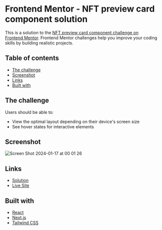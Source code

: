 # Frontend Mentor - NFT preview card component solution

This is a solution to the [NFT preview card component challenge on Frontend Mentor](https://www.frontendmentor.io/challenges/nft-preview-card-component-SbdUL_w0U). Frontend Mentor challenges help you improve your coding skills by building realistic projects.

## Table of contents

- [The challenge](#the-challenge)
- [Screenshot](#screenshot)
- [Links](#links)
- [Built with](#built-with)

## The challenge

Users should be able to:

- View the optimal layout depending on their device's screen size
- See hover states for interactive elements

## Screenshot

![Screen Shot 2024-01-17 at 00 01 26](https://github.com/palmeiroerick/nft-preview-card-component/assets/148393698/1b9cdb7e-77f2-43b1-8667-9df5123ac9b9)

## Links

- [Solution](https://github.com/palmeiroerick/nft-preview-card-component/)
- [Live Site](https://nft-preview-card-component-seven-mauve.vercel.app/)

## Built with

- [React](https://reactjs.org/)
- [Next.js](https://nextjs.org/)
- [Tailwind CSS](https://tailwindcss.com/)
